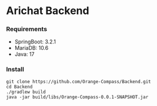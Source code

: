 # Arichat Backend 

### Requirements
- SpringBoot: 3.2.1
- MariaDB: 10.6
- Java: 17

### Install
```
git clone https://github.com/Orange-Compass/Backend.git
cd Backend
./gradlew build
java -jar build/libs/Orange-Compass-0.0.1-SNAPSHOT.jar
```
